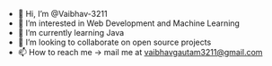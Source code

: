 - 👋 Hi, I’m @Vaibhav-3211
- 👀 I’m interested in Web Development and Machine Learning
- 🌱 I’m currently learning Java
- 💞️ I’m looking to collaborate on open source projects 
- 📫 How to reach me -> mail me at vaibhavgautam3211@gmail.com

<!---
Vaibhav-3211/Vaibhav-3211 is a ✨ special ✨ repository because its `README.md` (this file) appears on your GitHub profile.
You can click the Preview link to take a look at your changes.
--->
